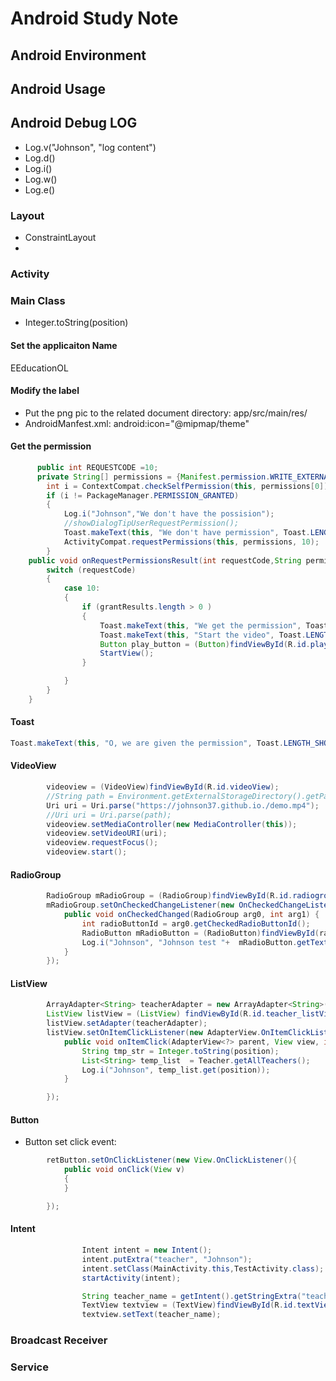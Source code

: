 # Android Study Note
## Android Environment
## Android Usage
## Android Debug LOG
- Log.v("Johnson", "log content")
- Log.d()
- Log.i()
- Log.w()
- Log.e()

### Layout
- ConstraintLayout
- 
### Activity

### Main Class
- Integer.toString(position)

#### Set the applicaiton Name
<string name="app_name">EEducationOL</string>

#### Modify the label
- Put the png pic to the related document directory:  app/src/main/res/
- AndroidManfest.xml: android:icon="@mipmap/theme"

#### Get the permission
```java
      public int REQUESTCODE =10;
      private String[] permissions = {Manifest.permission.WRITE_EXTERNAL_STORAGE, Manifest.permission.INTERNET};
        int i = ContextCompat.checkSelfPermission(this, permissions[0]);
        if (i != PackageManager.PERMISSION_GRANTED)
        {
            Log.i("Johnson","We don't have the possision");
            //showDialogTipUserRequestPermission();
            Toast.makeText(this, "We don't have permission", Toast.LENGTH_SHORT).show();
            ActivityCompat.requestPermissions(this, permissions, 10);
        }
    public void onRequestPermissionsResult(int requestCode,String permissions[], int[] grantResults) {
        switch (requestCode)
        {
            case 10:
            {
                if (grantResults.length > 0 )
                {
                    Toast.makeText(this, "We get the permission", Toast.LENGTH_SHORT).show();
                    Toast.makeText(this, "Start the video", Toast.LENGTH_SHORT).show();
                    Button play_button = (Button)findViewById(R.id.play_button);
                    StartView();
                }

            }
        }
    }
```

#### Toast
```java
Toast.makeText(this, "O, we are given the permission", Toast.LENGTH_SHORT).show();
```
#### VideoView
```java
        videoview = (VideoView)findViewById(R.id.videoView);
        //String path = Environment.getExternalStorageDirectory().getPath()+"/demo.mp4";
        Uri uri = Uri.parse("https://johnson37.github.io./demo.mp4");
        //Uri uri = Uri.parse(path);
        videoview.setMediaController(new MediaController(this));
        videoview.setVideoURI(uri);
        videoview.requestFocus();
        videoview.start();
```
#### RadioGroup
```java
        RadioGroup mRadioGroup = (RadioGroup)findViewById(R.id.radiogroup);
        mRadioGroup.setOnCheckedChangeListener(new OnCheckedChangeListener(){
            public void onCheckedChanged(RadioGroup arg0, int arg1) {
                int radioButtonId = arg0.getCheckedRadioButtonId();
                RadioButton mRadioButton = (RadioButton)findViewById(radioButtonId);
                Log.i("Johnson", "Johnson test "+  mRadioButton.getText());
            }
        });
```
#### ListView
```java
        ArrayAdapter<String> teacherAdapter = new ArrayAdapter<String>(this, android.R.layout.simple_list_item_1, Teacher.getAllTeachers());
        ListView listView = (ListView) findViewById(R.id.teacher_listView);
        listView.setAdapter(teacherAdapter);
        listView.setOnItemClickListener(new AdapterView.OnItemClickListener(){
            public void onItemClick(AdapterView<?> parent, View view, int position, long id){
                String tmp_str = Integer.toString(position);
                List<String> temp_list  = Teacher.getAllTeachers();
                Log.i("Johnson", temp_list.get(position));
            }

        });
```

#### Button
- Button set click event:
```java
        retButton.setOnClickListener(new View.OnClickListener(){
            public void onClick(View v)
            {
            }

        });
```
#### Intent
```java
                Intent intent = new Intent();
                intent.putExtra("teacher", "Johnson");
                intent.setClass(MainActivity.this,TestActivity.class);
                startActivity(intent);
```
```java
                String teacher_name = getIntent().getStringExtra("teacher");
                TextView textview = (TextView)findViewById(R.id.textView);
                textview.setText(teacher_name);
```

### Broadcast Receiver

### Service